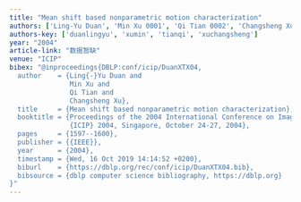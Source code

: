 ```yaml
---
title: "Mean shift based nonparametric motion characterization"
authors: ['Ling-Yu Duan', 'Min Xu 0001', 'Qi Tian 0002', 'Changsheng Xu']
authors-key: ['duanlingyu', 'xumin', 'tianqi', 'xuchangsheng']
year: "2004"
article-link: "数据暂缺"
venue: "ICIP"
bibex: "@inproceedings{DBLP:conf/icip/DuanXTX04,
  author    = {Ling{-}Yu Duan and
               Min Xu and
               Qi Tian and
               Changsheng Xu},
  title     = {Mean shift based nonparametric motion characterization},
  booktitle = {Proceedings of the 2004 International Conference on Image Processing,
               {ICIP} 2004, Singapore, October 24-27, 2004},
  pages     = {1597--1600},
  publisher = {{IEEE}},
  year      = {2004},
  timestamp = {Wed, 16 Oct 2019 14:14:52 +0200},
  biburl    = {https://dblp.org/rec/conf/icip/DuanXTX04.bib},
  bibsource = {dblp computer science bibliography, https://dblp.org}
}"
---
```

